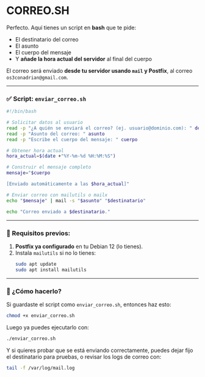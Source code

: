 # CORREO.SH
Perfecto. Aquí tienes un script en **bash** que te pide:

- El destinatario del correo  
- El asunto  
- El cuerpo del mensaje  
- Y **añade la hora actual del servidor** al final del cuerpo  

El correo será enviado **desde tu servidor usando `mail` y Postfix**, al correo `os3conadrian@gmail.com`.

---

### ✅ Script: `enviar_correo.sh`

```bash
#!/bin/bash

# Solicitar datos al usuario
read -p "¿A quién se enviará el correo? (ej. usuario@dominio.com): " destinatario
read -p "Asunto del correo: " asunto
read -p "Escribe el cuerpo del mensaje: " cuerpo

# Obtener hora actual
hora_actual=$(date +"%Y-%m-%d %H:%M:%S")

# Construir el mensaje completo
mensaje="$cuerpo

[Enviado automáticamente a las $hora_actual]"

# Enviar correo con mailutils o mailx
echo "$mensaje" | mail -s "$asunto" "$destinatario"

echo "Correo enviado a $destinatario."
```

---

### 📌 Requisitos previos:

1. **Postfix ya configurado** en tu Debian 12 (lo tienes).
2. Instala `mailutils` si no lo tienes:
   ```bash
   sudo apt update
   sudo apt install mailutils
   ```

---

### 🔧 ¿Cómo hacerlo?

Si guardaste el script como `enviar_correo.sh`, entonces haz esto:

```bash
chmod +x enviar_correo.sh
```

Luego ya puedes ejecutarlo con:

```bash
./enviar_correo.sh
```

Y si quieres probar que se está enviando correctamente, puedes dejar fijo el destinatario para pruebas, o revisar los logs de correo con:

```bash
tail -f /var/log/mail.log
```
